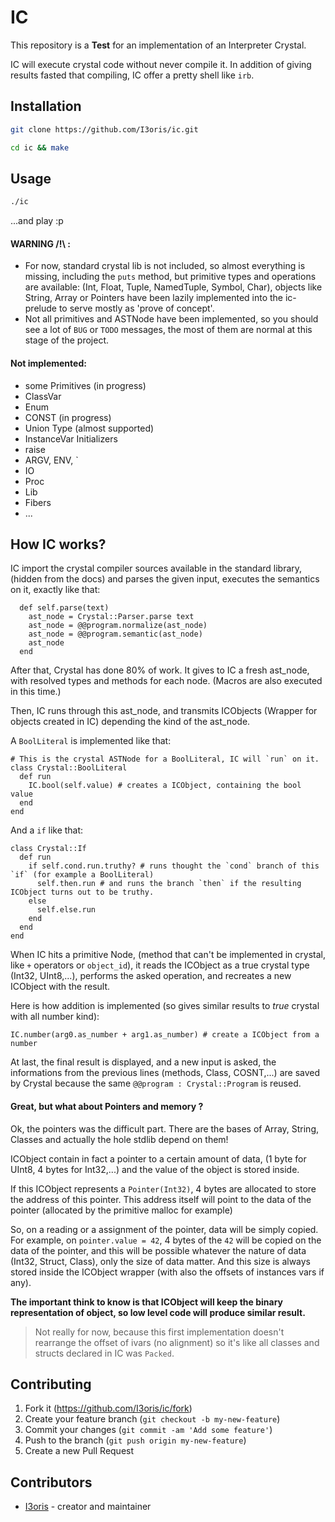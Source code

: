 # IC

This repository is a **Test** for an implementation of an Interpreter Crystal.

IC will execute crystal code without never compile it. In addition of giving results fasted that compiling, IC offer a pretty shell like `irb`.

## Installation

```sh
git clone https://github.com/I3oris/ic.git

cd ic && make
```

## Usage

```sh
./ic
```
...and play :p

#### WARNING /!\\ :

* For now, standard crystal lib is not included, so almost everything is missing, including the `puts` method, but primitive types and operations are available: (Int, Float, Tuple, NamedTuple, Symbol, Char), objects like String, Array or Pointers have been lazily implemented into the ic-prelude to serve mostly as 'prove of concept'.
* Not all primitives and ASTNode have been implemented, so you should see a lot of `BUG` or `TODO` messages, the most of them are normal at this stage of the project.

#### Not implemented:
* some Primitives (in progress)
* ClassVar
* Enum
* CONST (in progress)
* Union Type (almost supported)
* InstanceVar Initializers
* raise
* ARGV, ENV, \`
* IO
* Proc
* Lib
* Fibers
* ...

## How IC works?

IC import the crystal compiler sources available in the standard library, (hidden from the docs)
and parses the given input, executes the semantics on it, exactly like that:
```crystal
  def self.parse(text)
    ast_node = Crystal::Parser.parse text
    ast_node = @@program.normalize(ast_node)
    ast_node = @@program.semantic(ast_node)
    ast_node
  end
```
After that, Crystal has done 80% of work. It gives to IC a fresh ast\_node, with resolved types and methods for each node. (Macros are also executed in this time.)

Then, IC runs through this ast\_node, and transmits ICObjects (Wrapper for objects created in IC) depending the kind of the ast\_node.

A `BoolLiteral` is implemented like that:
```crystal
# This is the crystal ASTNode for a BoolLiteral, IC will `run` on it.
class Crystal::BoolLiteral
  def run
    IC.bool(self.value) # creates a ICObject, containing the bool value
  end
end
```

And a `if` like that:
```crystal
class Crystal::If
  def run
    if self.cond.run.truthy? # runs thought the `cond` branch of this `if` (for example a BoolLiteral)
      self.then.run # and runs the branch `then` if the resulting ICObject turns out to be truthy.
    else
      self.else.run
    end
  end
end
```

When IC hits a primitive Node, (method that can't be implemented in crystal, like `+` operators or `object_id`), it reads the ICObject as a true crystal type (Int32, UInt8,...), performs the asked operation, and recreates a new ICObject with the result.

Here is how addition is implemented (so gives similar results to *true* crystal with all number kind):
```crystal
IC.number(arg0.as_number + arg1.as_number) # create a ICObject from a number
```

At last, the final result is displayed, and a new input is asked, the informations from the previous lines (methods, Class, COSNT,...) are saved by Crystal because the same `@@program : Crystal::Program` is reused.

#### Great, but what about Pointers and memory ?

Ok, the pointers was the difficult part. There are the bases of Array, String, Classes and actually the hole stdlib depend on them!

ICObject contain in fact a pointer to a certain amount of data, (1 byte for UInt8, 4 bytes for Int32,...) and the value of the object is stored inside.

If this ICObject represents a `Pointer(Int32)`, 4 bytes are allocated to store the address of this pointer. This address itself will point to the data of the pointer (allocated by the primitive malloc for example)

So, on a reading or a assignment of the pointer, data will be simply copied.
For example, on `pointer.value = 42`, 4 bytes of the `42` will be copied on the data of the pointer, and this will be possible whatever the nature of data (Int32, Struct, Class), only the size of data matter. And this size is always stored inside the ICObject wrapper (with also the offsets of instances vars if any).

**The important think to know is that ICObject will keep the binary representation of object, so low level code will produce similar result.**

> Not really for now, because this first implementation doesn't rearrange the offset of ivars (no alignment) so it's like all classes and structs declared in IC was `Packed`.

## Contributing

1. Fork it (<https://github.com/I3oris/ic/fork>)
2. Create your feature branch (`git checkout -b my-new-feature`)
3. Commit your changes (`git commit -am 'Add some feature'`)
4. Push to the branch (`git push origin my-new-feature`)
5. Create a new Pull Request

## Contributors

- [I3oris](https://github.com/I3oris) - creator and maintainer
